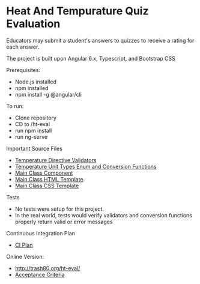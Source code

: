 # Heat And Tempurature Quiz Evaluation
Educators may submit a student's answers to quizzes to receive a rating for each answer.

The project is built upon Angular 6.x, Typescript, and Bootstrap CSS

Prerequisites:
* Node.js installed
* npm installed
* npm install -g @angular/cli


To run:
* Clone repository
* CD to <clone directory>/ht-eval
* run npm install
* run ng-serve


Important Source Files
* [Temperature Directive Validators](https://github.com/W-Scott-Rogers/heat-tempurature-evaluation/blob/master/ht-eval/src/app/directives/input-temperature.directive.ts)
* [Temperature Unit Types Enum and Conversion Functions](https://github.com/W-Scott-Rogers/heat-tempurature-evaluation/blob/master/ht-eval/src/app/temperature/temperature.cont.ts)
* [Main Class Component](https://github.com/W-Scott-Rogers/heat-tempurature-evaluation/blob/master/ht-eval/src/app/app.component.ts)
* [Main Class HTML Template](https://github.com/W-Scott-Rogers/heat-tempurature-evaluation/blob/master/ht-eval/src/app/app.component.html)
* [Main Class CSS Template](https://github.com/W-Scott-Rogers/heat-tempurature-evaluation/blob/master/ht-eval/src/app/app.component.css)


Tests
* No tests were setup for this project.
* In the real world, tests would verify validators and conversion functions properly return valid or error messages


Continuous Integration Plan
* [CI Plan](https://github.com/W-Scott-Rogers/heat-tempurature-evaluation/blob/master/CI-process.md)


Online Version:
* http://trash80.org/ht-eval/
* [Acceptance Criteria](https://docs.google.com/document/d/17SoUIVOFJootzXWyAvGgfcOFEIOkh9EV3u9ZwxRIWCE/edit)

